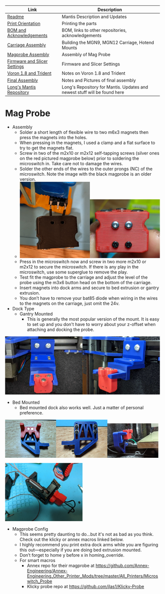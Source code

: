 |  Link  | Description |
|--|--|
| [Readme](readme.md)  |  Mantis Description and Updates |
|  [Print Orientation](print_orientation.md)  |  Printing the parts  |
|  [BOM and Acknowledgements](bom_acknowledgements.md)  |  BOM, links to other repositories, acknowledgements  |
| [Carriage Assembly](carriage_assembly.md) | Building the MGN9, MGN12 Carriage, Hotend Mounts |
|  [Magprobe Assembly](magprobe.md)  |  Assembly of Mag Probe  |
|  [Firmware and Slicer Settings](firmware_slicer_settings.md)  |  Firmware and Slicer Settings |
| [Voron 1.8 and Trident](1.8_trident.md)| Notes on Voron 1.8 and Trident|
|  [Final Assembly](final_assembly.md)| Notes and Pictures of final assembly
|  [Long's Mantis Repository](https://github.com/mandryd/VoronUsers/tree/master/printer_mods/Long/Mantis_Dual_5015) | Long's Repository for Mantis.  Updates and newest stuff will be found here  |

Mag Probe 
============
- Assembly
  - Solder a short length of flexible wire to two m6x3 magnets then press the magnets into the holes.
  - When pressing in the magnets, I used a clamp and a flat surface to try to get the magnets flat.
  - Screw in two of the m2x10 or m2x12 self-tapping screws (silver ones on the red pictured magprobe below) prior to soldering the microswitch in. Take care not to damage the wires.
  - Solder the other ends of the wires to the outer prongs (NC) of the microswitch. Note the image with the black magprobe is an older version.
  - <img src="images/magprobe_solder_switch.jpg" height=50% width=50%><img src="images/magprobe_assembled.jpg" height=50% width=50%>
  - Press in the microswitch now and screw in two more m2x10 or m2x12 to secure the microswitch. If there is any play in the microswitch, use some superglue to remove the play.
  - Test fit the magprobe to the carriage and adjust the level of the probe using the m3x6 button head on the bottom of the carriage.
  - Insert magnets into dock arms and secure to bed extrusion or gantry extrusion.
  - You don’t have to remove your bat85 diode when wiring in the wires to the magnets on the carriage, just omit the 24v.
- Dock Type
  - Gantry Mounted
    - This is generally the most popular version of the mount.  It is easy to set up and you don't have to worry about your z-offset when attaching and docking the probe.

<img src="images/magprobe_gantry_mount_front.jpg" height=50% width=50%><img src="images/magprobe_gantry_mount_side.jpg" height=50% width=50%>

  - Bed Mounted
    - Bed mounted dock also works well.  Just a matter of personal preference.

<img src="images/magprobe_bed_mount_front.jpg" height=33% width=33%><img src="images/magprobe_bed_mount_rear.jpg" height=33% width=33%><img src="images/magprobe_bed_mount.jpg" height=33% width=33%>

<img src="images/magprobe_attached_to_carriage.jpg" height=50% width=50%>

- Magprobe Config
  - This seems pretty daunting to do…but it's not as bad as you think.  Check out the klicky or annex macros linked below.  
  - I highly recommend you print extra dock arms while you are figuring this out—especially if you are doing bed extrusion mounted.
  - Don’t forget to home y before x in homing_override.
  - For smart macros
    - Annex repo for their magprobe at  https://github.com/Annex-Engineering/Annex-Engineering_Other_Printer_Mods/tree/master/All_Printers/Microswitch_Probe
    - Klicky probe repo at https://github.com/jlas1/Klicky-Probe
